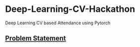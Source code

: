 # Deep-Learning-CV-Hackathon
Deep Learning CV based Attendance using Pytorch

## [Problem Statement](https://docs.google.com/document/d/1TMfs__aSROxfcXbHT0ohl7lrCi9e16Is8MSg9qDgonk/edit)
